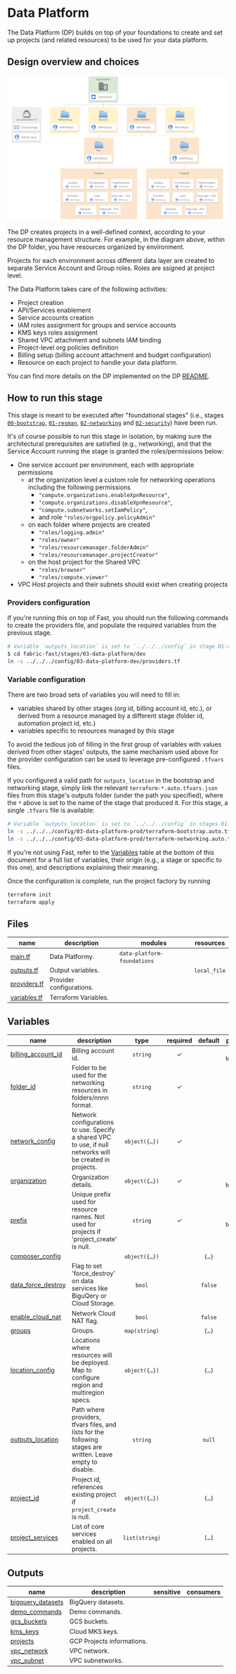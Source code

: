 # Data Platform

The Data Platform (DP) builds on top of your foundations to create and set up projects (and related resources) to be used for your data platform.

## Design overview and choices

<p align="center">
  <img src="diagram.png" alt="Data Platform diagram">
</p>

The DP creates projects in a well-defined context, according to your resource management structure. For example, in the diagram above, within the DP folder, you have resources organized by environment. 

Projects for each environment across different data layer are created to separate Service Account and Group roles. Roles are ssigned at project level.

The Data Platform takes care of the following activities:

- Project creation
- API/Services enablement
- Service accounts creation
- IAM roles assignment for groups and service accounts
- KMS keys roles assignment
- Shared VPC attachment and subnets IAM binding
- Project-level org policies definition
- Billing setup (billing account attachment and budget configuration)
- Resource on each project to handle your data platform.

You can find more details on the DP implemented on the DP [README](../../../examples/data-solutions/data-platform-foundations/README.md).

## How to run this stage

This stage is meant to be executed after "foundational stages" (i.e., stages [`00-bootstrap`](../../00-bootstrap), [`01-resman`](../../01-resman), [`02-networking`](../../02-networking) and [`02-security`](../../02-security)) have been run.

It's of course possible to run this stage in isolation, by making sure the architectural prerequisites are satisfied (e.g., networking), and that the Service Account running the stage is granted the roles/permissions below:

- One service account per environment, each with appropriate permissions
  - at the organization level a custom role for networking operations including the following permissions
    - `"compute.organizations.enableXpnResource"`,
    - `"compute.organizations.disableXpnResource"`,
    - `"compute.subnetworks.setIamPolicy"`,
    - and role `"roles/orgpolicy.policyAdmin"`
  - on each folder where projects are created
    - `"roles/logging.admin"`
    - `"roles/owner"`
    - `"roles/resourcemanager.folderAdmin"`
    - `"roles/resourcemanager.projectCreator"`
  - on the host project for the Shared VPC
    - `"roles/browser"`
    - `"roles/compute.viewer"`
- VPC Host projects and their subnets should exist when creating projects

### Providers configuration

If you're running this on top of Fast, you should run the following commands to create the providers file, and populate the required variables from the previous stage.

```bash
# Variable `outputs_location` is set to `../../../config` in stage 01-resman
$ cd fabric-fast/stages/03-data-platform/dev
ln -s ../../../config/03-data-platform-dev/providers.tf
```

### Variable configuration

There are two broad sets of variables you will need to fill in:

- variables shared by other stages (org id, billing account id, etc.), or derived from a resource managed by a different stage (folder id, automation project id, etc.)
- variables specific to resources managed by this stage

To avoid the tedious job of filling in the first group of variables with values derived from other stages' outputs, the same mechanism used above for the provider configuration can be used to leverage pre-configured `.tfvars` files.

If you configured a valid path for `outputs_location` in the bootstrap and networking stage, simply link the relevant `terraform-*.auto.tfvars.json` files from this stage's outputs folder (under the path you specified), where the `*` above is set to the name of the stage that produced it. For this stage, a single `.tfvars` file is available:

```bash
# Variable `outputs_location` is set to `../../../config` in stages 01-bootstrap and 02-networking
ln -s ../../../config/03-data-platform-prod/terraform-bootstrap.auto.tfvars.json
ln -s ../../../config/03-data-platform-prod/terraform-networking.auto.tfvars.json
```

If you're not using Fast, refer to the [Variables](#variables) table at the bottom of this document for a full list of variables, their origin (e.g., a stage or specific to this one), and descriptions explaining their meaning.

Once the configuration is complete, run the project factory by running

```bash
terraform init
terraform apply
```

<!-- TFDOC OPTS files:1 show_extra:1 -->
<!-- BEGIN TFDOC -->

## Files

| name | description | modules | resources |
|---|---|---|---|
| [main.tf](./main.tf) | Data Platformy. | <code>data-platform-foundations</code> |  |
| [outputs.tf](./outputs.tf) | Output variables. |  | <code>local_file</code> |
| [providers.tf](./providers.tf) | Provider configurations. |  |  |
| [variables.tf](./variables.tf) | Terraform Variables. |  |  |

## Variables

| name | description | type | required | default | producer |
|---|---|:---:|:---:|:---:|:---:|
| [billing_account_id](variables.tf#L17) | Billing account id. | <code>string</code> | ✓ |  | <code>00-bootstrap</code> |
| [folder_id](variables.tf#L66) | Folder to be used for the networking resources in folders/nnnn format. | <code>string</code> | ✓ |  | <code>resman</code> |
| [network_config](variables.tf#L94) | Network configurations to use. Specify a shared VPC to use, if null networks will be created in projects. | <code title="object&#40;&#123;&#10;  host_project &#61; string&#10;  network      &#61; string&#10;  vpc_subnet_self_link &#61; object&#40;&#123;&#10;    load           &#61; string&#10;    transformation &#61; string&#10;    orchestration  &#61; string&#10;  &#125;&#41;&#10;&#125;&#41;">object&#40;&#123;&#8230;&#125;&#41;</code> | ✓ |  |  |
| [organization](variables.tf#L107) | Organization details. | <code title="object&#40;&#123;&#10;  domain      &#61; string&#10;  id          &#61; number&#10;  customer_id &#61; string&#10;&#125;&#41;">object&#40;&#123;&#8230;&#125;&#41;</code> | ✓ |  | <code>00-bootstrap</code> |
| [prefix](variables.tf#L123) | Unique prefix used for resource names. Not used for projects if 'project_create' is null. | <code>string</code> | ✓ |  | <code>00-bootstrap</code> |
| [composer_config](variables.tf#L23) |  | <code title="object&#40;&#123;&#10;  node_count             &#61; number&#10;  ip_range_cloudsql      &#61; string&#10;  ip_range_gke_master    &#61; string&#10;  ip_range_web_server    &#61; string&#10;  project_policy_boolean &#61; map&#40;bool&#41;&#10;  region                 &#61; string&#10;  ip_allocation_policy &#61; object&#40;&#123;&#10;    use_ip_aliases                &#61; string&#10;    cluster_secondary_range_name  &#61; string&#10;    services_secondary_range_name &#61; string&#10;  &#125;&#41;&#10;&#125;&#41;">object&#40;&#123;&#8230;&#125;&#41;</code> |  | <code title="&#123;&#10;  node_count          &#61; 3&#10;  ip_range_cloudsql   &#61; &#34;172.18.29.0&#47;24&#34;&#10;  ip_range_gke_master &#61; &#34;172.18.30.0&#47;28&#34;&#10;  ip_range_web_server &#61; &#34;172.18.30.16&#47;28&#34;&#10;  project_policy_boolean &#61; &#123;&#10;    &#34;constraints&#47;compute.requireOsLogin&#34; &#61; true&#10;  &#125;&#10;  region &#61; &#34;europe-west1&#34;&#10;  ip_allocation_policy &#61; &#123;&#10;    use_ip_aliases                &#61; &#34;true&#34;&#10;    cluster_secondary_range_name  &#61; &#34;pods&#34;&#10;    services_secondary_range_name &#61; &#34;services&#34;&#10;  &#125;&#10;&#125;">&#123;&#8230;&#125;</code> |  |
| [data_force_destroy](variables.tf#L54) | Flag to set 'force_destroy' on data services like BiguQery or Cloud Storage. | <code>bool</code> |  | <code>false</code> |  |
| [enable_cloud_nat](variables.tf#L60) | Network Cloud NAT flag. | <code>bool</code> |  | <code>false</code> |  |
| [groups](variables.tf#L72) | Groups. | <code>map&#40;string&#41;</code> |  | <code title="&#123;&#10;  data-analysts  &#61; &#34;gcp-data-analysts&#34;&#10;  data-engineers &#61; &#34;gcp-data-engineers&#34;&#10;  data-security  &#61; &#34;gcp-data-security&#34;&#10;&#125;">&#123;&#8230;&#125;</code> |  |
| [location_config](variables.tf#L82) | Locations where resources will be deployed. Map to configure region and multiregion specs. | <code title="object&#40;&#123;&#10;  region       &#61; string&#10;  multi_region &#61; string&#10;&#125;&#41;">object&#40;&#123;&#8230;&#125;&#41;</code> |  | <code title="&#123;&#10;  region       &#61; &#34;europe-west1&#34;&#10;  multi_region &#61; &#34;eu&#34;&#10;&#125;">&#123;&#8230;&#125;</code> |  |
| [outputs_location](variables.tf#L117) | Path where providers, tfvars files, and lists for the following stages are written. Leave empty to disable. | <code>string</code> |  | <code>null</code> |  |
| [project_id](variables.tf#L129) | Project id, references existing project if `project_create` is null. | <code title="object&#40;&#123;&#10;  landing             &#61; string&#10;  load                &#61; string&#10;  orchestration       &#61; string&#10;  trasformation       &#61; string&#10;  datalake-l0         &#61; string&#10;  datalake-l1         &#61; string&#10;  datalake-l2         &#61; string&#10;  datalake-playground &#61; string&#10;  common              &#61; string&#10;  exposure            &#61; string&#10;&#125;&#41;">object&#40;&#123;&#8230;&#125;&#41;</code> |  | <code title="&#123;&#10;  landing             &#61; &#34;lnd&#34;&#10;  load                &#61; &#34;lod&#34;&#10;  orchestration       &#61; &#34;orc&#34;&#10;  trasformation       &#61; &#34;trf&#34;&#10;  datalake-l0         &#61; &#34;dtl-0&#34;&#10;  datalake-l1         &#61; &#34;dtl-1&#34;&#10;  datalake-l2         &#61; &#34;dtl-2&#34;&#10;  datalake-playground &#61; &#34;dtl-plg&#34;&#10;  common              &#61; &#34;cmn&#34;&#10;  exposure            &#61; &#34;exp&#34;&#10;&#125;">&#123;&#8230;&#125;</code> |  |
| [project_services](variables.tf#L157) | List of core services enabled on all projects. | <code>list&#40;string&#41;</code> |  | <code title="&#91;&#10;  &#34;cloudresourcemanager.googleapis.com&#34;,&#10;  &#34;iam.googleapis.com&#34;,&#10;  &#34;serviceusage.googleapis.com&#34;,&#10;  &#34;stackdriver.googleapis.com&#34;&#10;&#93;">&#91;&#8230;&#93;</code> |  |

## Outputs

| name | description | sensitive | consumers |
|---|---|:---:|---|
| [bigquery_datasets](outputs.tf#L35) | BigQuery datasets. |  |  |
| [demo_commands](outputs.tf#L65) | Demo commands. |  |  |
| [gcs_buckets](outputs.tf#L40) | GCS buckets. |  |  |
| [kms_keys](outputs.tf#L45) | Cloud MKS keys. |  |  |
| [projects](outputs.tf#L50) | GCP Projects informations. |  |  |
| [vpc_network](outputs.tf#L55) | VPC network. |  |  |
| [vpc_subnet](outputs.tf#L60) | VPC subnetworks. |  |  |

<!-- END TFDOC -->

